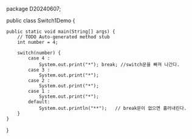 package D20240607;

public class Switch1Demo {

	public static void main(String[] args) {
		// TODO Auto-generated method stub
		int number = 4;
		
		switch(number) {
			case 4 : 
				System.out.print("*"); break; //switch문을 빠져 나간다.
			case 3 : 
				System.out.print("*"); 
			case 2 : 
				System.out.print("*"); 
			case 1 : 
				System.out.print("*"); 
			default: 
				System.out.println("**");	// break문이 없으면 흘러내린다.
		}
	}

}
